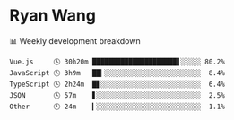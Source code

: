 # Ryan Wang

 <!-- waka-box start -->
📊 Weekly development breakdown
```text
Vue.js     🕓 30h20m █████████████████████▋░░░░░ 80.2%
JavaScript 🕓 3h9m   ██▎░░░░░░░░░░░░░░░░░░░░░░░░  8.4%
TypeScript 🕓 2h24m  █▋░░░░░░░░░░░░░░░░░░░░░░░░░  6.4%
JSON       🕓 57m    ▋░░░░░░░░░░░░░░░░░░░░░░░░░░  2.5%
Other      🕓 24m    ▎░░░░░░░░░░░░░░░░░░░░░░░░░░  1.1%
```
<!-- Powered by https://github.com/YouEclipse/waka-box-go . -->
<!-- waka-box end -->